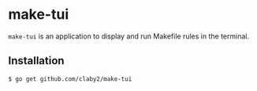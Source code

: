 # make-tui

`make-tui` is an application to display and run Makefile rules in the terminal.

## Installation

    $ go get github.com/claby2/make-tui
